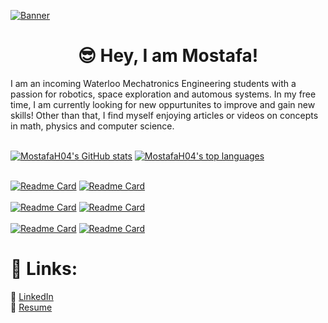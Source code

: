 [![Banner](https://media.discordapp.net/attachments/388874244102160385/842273181763108874/unknown.png?width=1440&height=376)](https://mostafah04.github.io)
<h1 align = "center"> 😎 Hey, I am Mostafa!</h1>
I am an incoming Waterloo Mechatronics Engineering students with a passion for robotics, space exploration and automous systems. In my free time, I am currently looking for new oppurtunites to improve and gain new skills! Other than that, I find myself enjoying articles or videos on concepts in math, physics and computer science.<br/><br/>

[![MostafaH04's GitHub stats](https://github-readme-stats.vercel.app/api?username=MostafaH04&include_all_commits=true&theme=tokyonight&hide_border=true&border_radius=0&count_private=true)](https://github.com/MostafaH04)
[![MostafaH04's top languages](https://github-readme-stats.vercel.app/api/top-langs/?username=MostafaH04&hide=Processing&layout=compact&theme=tokyonight&hide_border=true&border_radius=0&card_width=250)](https://github.com/MostafaH04)
<br/><br/>

[![Readme Card](https://github-readme-stats.vercel.app/api/pin/?username=MostafaH04&repo=MagicMouse-HTN2020&theme=tokyonight&border_color=4a81ff&border_radius=0)](https://github.com/MostafaH04/MagicMouse-HTN2020)
[![Readme Card](https://github-readme-stats.vercel.app/api/pin/?username=SiddharthN16&repo=Guber&theme=tokyonight&border_radius=0&border_color=4a81ff)](https://github.com/SiddharthN16/Guber)
<br/><br/>
[![Readme Card](https://github-readme-stats.vercel.app/api/pin/?username=MostafaH04&repo=JamHacks-Work-Flow&theme=tokyonight&border_radius=0&border_color=4a81ff)](https://github.com/MostafaH04/JamHacks-Work-Flow)
[![Readme Card](https://github-readme-stats.vercel.app/api/pin/?username=MostafaH04&repo=Monkey-Host&theme=tokyonight&border_radius=0&border_color=4a81ff)](https://github.com/MostafaH04/Monkey-Host)
<br/><br/>
[![Readme Card](https://github-readme-stats.vercel.app/api/pin/?username=MostafaH04&repo=Chess&theme=tokyonight&border_radius=0&border_color=4a81ff)](https://github.com/MostafaH04/Chess)
[![Readme Card](https://github-readme-stats.vercel.app/api/pin/?username=MostafaH04&repo=ICS3U0-Course&theme=tokyonight&border_radius=0&border_color=4a81ff)](https://github.com/MostafaH04/ICS3U0-Course)


# 🔗 Links:<br />
📜 [LinkedIn](https://www.linkedin.com/in/mostafa-hussein-04/) <br />
📝 [Resume](https://drive.google.com/file/d/1a3I1CHtxwZnfcyMbPvrXwMktkEdkgcpv/view?usp=sharing)
